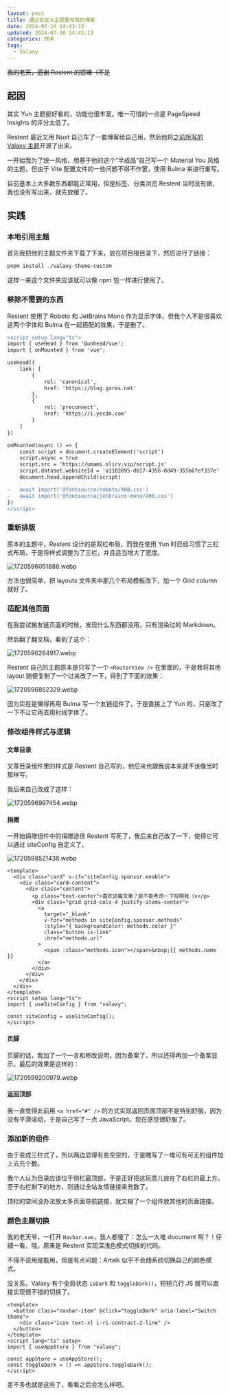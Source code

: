 ```yaml
---
layout: post
title: 通过自定义主题重写我的博客
date: 2024-07-10 14:43:13
updated: 2024-07-10 14:43:13
categories: 技术
tags:
  - Valaxy
---
```


~~我的老天，感谢 Restent 的馈赠（不是~~

<!-- more -->

## 起因

其实 Yun 主题挺好看的，功能也很丰富。唯一可惜的一点是 PageSpeed Insights 的评分太低了。

Restent 最近又用 Nuxt 自己车了一套博客给自己用，然后他将[之前所写的 Valaxy 主题](https://github.com/s-complex/previous-valaxy-blog)开源了出来。

一开始我为了统一风格，想基于他的这个“半成品”自己写一个 Material You 风格的主题，但由于 Vite 配置文件的一些问题不得不作罢，使用 Bulma 来进行重写。

目前基本上大多数东西都能正常用，但是标签、分类浏览 Restent 当时没有做，我也没有写出来，就先放缓了。

## 实践

### 本地引用主题

首先我把他的主题文件夹下载了下来，放在项目根目录下，然后进行了链接：

```bash
pnpm install ./valaxy-theme-custom
```

这样一来这个文件夹应该就可以像 npm 包一样进行使用了。

### 移除不需要的东西

Restent 使用了 Roboto 和 JetBrains Mono 作为显示字体，但我个人不是很喜欢这两个字体和 Bulma 在一起搭配的效果，于是删了。

```diff
<script setup lang="ts">
import { useHead } from '@unhead/vue';
import { onMounted } from 'vue';

useHead({
    link: [
        {
            rel: 'canonical',
            href: 'https://blog.gxres.net'
        },
        {
            rel: 'preconnect',
            href: 'https://i.yecdn.com'
        }
    ]
})

onMounted(async () => {
    const script = document.createElement('script')
    script.async = true
    script.src = 'https://umami.slirv.vip/script.js'
    script.dataset.websiteId = 'a1102895-db17-4356-8d49-355b6fef337e'
    document.head.appendChild(script)

-   await import('@fontsource/roboto/400.css')
-   await import('@fontsource/jetbrains-mono/400.css')
})
</script>
```

### 重新排版

原本的主题中，Restent 设计的是双栏布局，而我在使用 Yun 时已经习惯了三栏式布局，于是将样式调整为了三栏，并且适当增大了宽度。

![1720596051888.webp](https://objects.lihaoyu.cn/bigcake-blog-images/2024/07/10/668e3659ec493.webp)

方法也很简单，把 layouts 文件夹中那几个布局模板改下，加一个 Grid column 就好了。

### 适配其他页面

在我尝试搬友链页面的时候，发现什么东西都没用，只有渲染过的 Markdown。

然后翻了翻文档，看到了这个：

![1720596284917.webp](https://objects.lihaoyu.cn/bigcake-blog-images/2024/07/10/668e373ea6de3.webp)

Restent 自己的主题原本是只写了一个 `<RouterView />` 在里面的，于是我将其他 layout 随便复制了一个过来改了一下，得到了下面的效果：

![1720596852329.webp](https://objects.lihaoyu.cn/bigcake-blog-images/2024/07/10/668e39765bcb3.webp)

因为实在是懒得再用 Bulma 写一个友链组件了，于是直接上了 Yun 的，只是改了一下不让它再去用衬线字体了。

### 修改组件样式与逻辑

#### 文章目录

文章目录组件里的样式是 Restent 自己写的，他后来也跟我说本来就不该像当时那样写。

我后来自己改成了这样：

![1720596997454.webp](https://objects.lihaoyu.cn/bigcake-blog-images/2024/07/10/668e3a0719a28.webp)

#### 捐赠

一开始捐赠组件中的捐赠途径 Restent 写死了，我后来自己改了一下，使得它可以通过 siteConfig 自定义了。

![1720598521438.webp](https://objects.lihaoyu.cn/bigcake-blog-images/2024/07/10/668e3ffb94fd3.webp)

```vue
<template>
  <div class="card" v-if="siteConfig.sponsor.enable">
    <div class="card-content">
      <div class="content">
        <p class="text-center">喜欢这篇文章？能不能考虑一下投喂我（x</p>
        <div class="grid grid-cols-4 justify-items-center">
          <a
            target="_blank"
            v-for="methods in siteConfig.sponsor.methods"
            :style="{ backgroundColor: methods.color }"
            class="button is-link"
            :href="methods.url"
          >
            <span :class="methods.icon"></span>&nbsp;{{ methods.name }}
          </a>
        </div>
      </div>
    </div>
  </div>
</template>
<script setup lang="ts">
import { useSiteConfig } from "valaxy";

const siteConfig = useSiteConfig();
</script>
```

#### 页脚

页脚的话，我加了一个一言和修改说明。因为备案了，所以还得再加一个备案显示。最后的效果是这样的：

![1720599200979.webp](https://objects.lihaoyu.cn/bigcake-blog-images/2024/07/10/668e42a36cc6d.webp)

#### 返回顶部

我一直觉得此前用 `<a href="#" />` 的方式实现返回页面顶部不是特别舒服，因为没有平滑滚动，于是自己写了一点 JavaScript。现在感觉很舒服了。

### 添加新的组件

由于变成三栏式了，所以两边显得有些空空的，于是瞎写了一堆可有可无的组件加上去充个数。

我个人认为目录应该位于侧栏最顶部，于是正好把这玩意儿放在了右栏的最上方。至于右栏剩下的地方，则通过全站友情链接来充数了。

顶栏的空间没办法放太多页面导航链接，就又糊了一个组件放其他的页面链接。

### 颜色主题切换

我的老天爷，一打开 `Navbar.vue`，我人都傻了：怎么一大堆 document 啊？！仔细一看，哦，原来是 Restent 实现深浅色模式切换的代码。

不得不说用是能用，但是有点问题：Artalk 似乎不会随系统切换自己的颜色模式。

没关系，Valaxy 有个全局状态 `isDark` 和 `toggleDark()`，短短几行 JS 就可以直接实现很不错的切换了。

```vue
<template>
  <button class="navbar-item" @click="toggleDark" aria-label="Switch theme">
    <div class="icon text-xl i-ri-contrast-2-line" />
  </button>
</template>
<script lang="ts" setup>
import { useAppStore } from "valaxy";

const appStore = useAppStore();
const toggleDark = () => appStore.toggleDark();
</script>
```

差不多也就是这些了，看看之后会怎么样吧。
